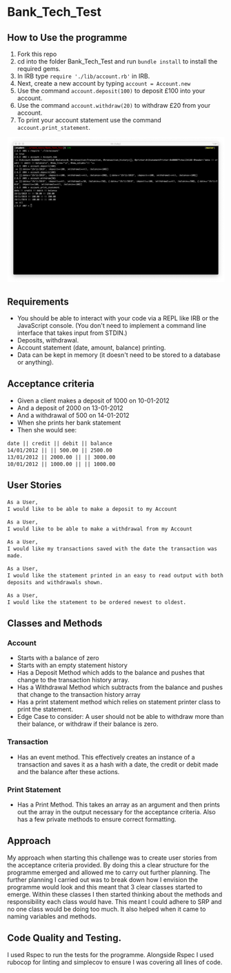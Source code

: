 # Bank_Tech_Test

## How to Use the programme
1. Fork this repo
2. cd into the folder Bank_Tech_Test and run `bundle install` to install the required gems.
3. In IRB type `require './lib/account.rb'` in IRB.
4. Next, create a new account by typing `account = Account.new`
5. Use the command `account.deposit(100)` to deposit £100 into your account.
6. Use the command `account.withdraw(20)` to withdraw £20 from your account.
7. To print your account statement use the command `account.print_statement`.

![Screenshot](screenshot.png)

## Requirements

* You should be able to interact with your code via a REPL like IRB or the JavaScript console. (You don't need to implement a command line interface that takes input from STDIN.)
* Deposits, withdrawal.
* Account statement (date, amount, balance) printing.
* Data can be kept in memory (it doesn't need to be stored to a database or anything).


## Acceptance criteria

* Given a client makes a deposit of 1000 on 10-01-2012
* And a deposit of 2000 on 13-01-2012
* And a withdrawal of 500 on 14-01-2012
* When she prints her bank statement
* Then she would see:

```
date || credit || debit || balance
14/01/2012 || || 500.00 || 2500.00
13/01/2012 || 2000.00 || || 3000.00
10/01/2012 || 1000.00 || || 1000.00
```

## User Stories
```
As a User,
I would like to be able to make a deposit to my Account
```
```
As a User,
I would like to be able to make a withdrawal from my Account
```
```
As a User,
I would like my transactions saved with the date the transaction was made.
```
```
As a User,
I would like the statement printed in an easy to read output with both deposits and withdrawals shown.
```
```
As a User,
I would like the statement to be ordered newest to oldest.
```

## Classes and Methods

### Account
* Starts with a balance of zero
* Starts with an empty statement history
* Has a Deposit Method which adds to the balance and pushes that change to the transaction history array.
* Has a Withdrawal Method which subtracts from the balance and pushes that change to the transaction history array
* Has a print statement method which relies on statement printer class to print the statement.
* Edge Case to consider: A user should not be able to withdraw more than their balance, or withdraw if their balance is zero.

### Transaction
* Has an event method. This effectively creates an instance of a transaction and saves it as a hash with a date, the credit or debit made and the balance after these actions.

### Print Statement
* Has a Print Method. This takes an array as an argument and then prints out the array in the output necessary for the acceptance criteria. Also has a few private methods to ensure correct formatting.

## Approach
 My approach when starting this challenge was to create user stories from the acceptance criteria provided. By doing this a clear structure for the programme emerged and allowed me to carry out further planning. The further planning I carried out was to break down how I envision the programme would look and this meant that 3 clear classes started to emerge. Within these classes I then started thinking about the methods and responsibility each class would have. This meant I could adhere to SRP and no one class would be doing too much. It also helped when it came to naming variables and methods.

## Code Quality and Testing.

I used Rspec to run the tests for the programme. Alongside Rspec I used rubocop for linting and simplecov to ensure I was covering all lines of code.
